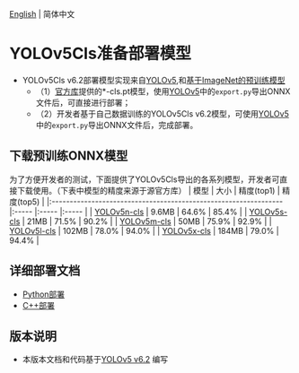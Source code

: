 [English](README.md) | 简体中文
# YOLOv5Cls准备部署模型

- YOLOv5Cls v6.2部署模型实现来自[YOLOv5](https://github.com/ultralytics/yolov5/tree/v6.2),和[基于ImageNet的预训练模型](https://github.com/ultralytics/yolov5/releases/tag/v6.2)
  - （1）[官方库](https://github.com/ultralytics/yolov5/releases/tag/v6.2)提供的*-cls.pt模型，使用[YOLOv5](https://github.com/ultralytics/yolov5)中的`export.py`导出ONNX文件后，可直接进行部署；
  - （2）开发者基于自己数据训练的YOLOv5Cls v6.2模型，可使用[YOLOv5](https://github.com/ultralytics/yolov5)中的`export.py`导出ONNX文件后，完成部署。


## 下载预训练ONNX模型

为了方便开发者的测试，下面提供了YOLOv5Cls导出的各系列模型，开发者可直接下载使用。（下表中模型的精度来源于源官方库）
| 模型                                                               | 大小    | 精度(top1)  | 精度(top5)    |
|:---------------------------------------------------------------- |:----- |:----- |:----- |
| [YOLOv5n-cls](https://bj.bcebos.com/paddlehub/fastdeploy/yolov5n-cls.onnx) | 9.6MB | 64.6% | 85.4% |
| [YOLOv5s-cls](https://bj.bcebos.com/paddlehub/fastdeploy/yolov5s-cls.onnx) | 21MB | 71.5% | 90.2% |
| [YOLOv5m-cls](https://bj.bcebos.com/paddlehub/fastdeploy/yolov5m-cls.onnx) | 50MB | 75.9% | 92.9% |
| [YOLOv5l-cls](https://bj.bcebos.com/paddlehub/fastdeploy/yolov5l-cls.onnx) | 102MB | 78.0% | 94.0% |
| [YOLOv5x-cls](https://bj.bcebos.com/paddlehub/fastdeploy/yolov5x-cls.onnx) | 184MB | 79.0% | 94.4% |


## 详细部署文档

- [Python部署](python)
- [C++部署](cpp)

## 版本说明

- 本版本文档和代码基于[YOLOv5 v6.2](https://github.com/ultralytics/yolov5/tree/v6.2) 编写
